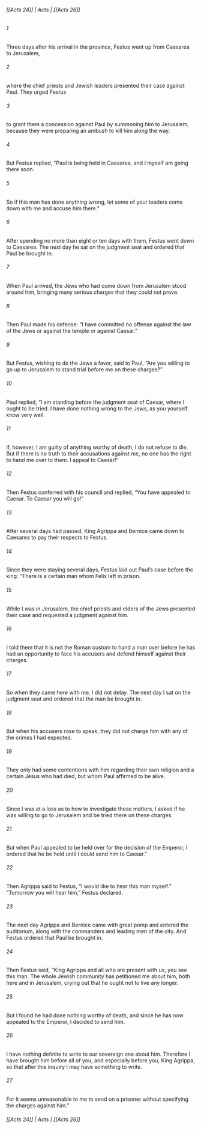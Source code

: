 ###### [[Acts 24]] | Acts | [[Acts 26]]

###### 1
Three days after his arrival in the province, Festus went up from Caesarea to Jerusalem,
###### 2
where the chief priests and Jewish leaders presented their case against Paul. They urged Festus
###### 3
to grant them a concession against Paul by summoning him to Jerusalem, because they were preparing an ambush to kill him along the way.
###### 4
But Festus replied, “Paul is being held in Caesarea, and I myself am going there soon.
###### 5
So if this man has done anything wrong, let some of your leaders come down with me and accuse him there.”
###### 6
After spending no more than eight or ten days with them, Festus went down to Caesarea. The next day he sat on the judgment seat and ordered that Paul be brought in.
###### 7
When Paul arrived, the Jews who had come down from Jerusalem stood around him, bringing many serious charges that they could not prove.
###### 8
Then Paul made his defense: “I have committed no offense against the law of the Jews or against the temple or against Caesar.”
###### 9
But Festus, wishing to do the Jews a favor, said to Paul, “Are you willing to go up to Jerusalem to stand trial before me on these charges?”
###### 10
Paul replied, “I am standing before the judgment seat of Caesar, where I ought to be tried. I have done nothing wrong to the Jews, as you yourself know very well.
###### 11
If, however, I am guilty of anything worthy of death, I do not refuse to die. But if there is no truth to their accusations against me, no one has the right to hand me over to them. I appeal to Caesar!”
###### 12
Then Festus conferred with his council and replied, “You have appealed to Caesar. To Caesar you will go!”
###### 13
After several days had passed, King Agrippa and Bernice came down to Caesarea to pay their respects to Festus.
###### 14
Since they were staying several days, Festus laid out Paul’s case before the king: “There is a certain man whom Felix left in prison.
###### 15
While I was in Jerusalem, the chief priests and elders of the Jews presented their case and requested a judgment against him.
###### 16
I told them that it is not the Roman custom to hand a man over before he has had an opportunity to face his accusers and defend himself against their charges.
###### 17
So when they came here with me, I did not delay. The next day I sat on the judgment seat and ordered that the man be brought in.
###### 18
But when his accusers rose to speak, they did not charge him with any of the crimes I had expected.
###### 19
They only had some contentions with him regarding their own religion and a certain Jesus who had died, but whom Paul affirmed to be alive.
###### 20
Since I was at a loss as to how to investigate these matters, I asked if he was willing to go to Jerusalem and be tried there on these charges.
###### 21
But when Paul appealed to be held over for the decision of the Emperor, I ordered that he be held until I could send him to Caesar.”
###### 22
Then Agrippa said to Festus, “I would like to hear this man myself.” “Tomorrow you will hear him,” Festus declared.
###### 23
The next day Agrippa and Bernice came with great pomp and entered the auditorium, along with the commanders and leading men of the city. And Festus ordered that Paul be brought in.
###### 24
Then Festus said, “King Agrippa and all who are present with us, you see this man. The whole Jewish community has petitioned me about him, both here and in Jerusalem, crying out that he ought not to live any longer.
###### 25
But I found he had done nothing worthy of death, and since he has now appealed to the Emperor, I decided to send him.
###### 26
I have nothing definite to write to our sovereign one about him. Therefore I have brought him before all of you, and especially before you, King Agrippa, so that after this inquiry I may have something to write.
###### 27
For it seems unreasonable to me to send on a prisoner without specifying the charges against him.”

###### [[Acts 24]] | Acts | [[Acts 26]]
